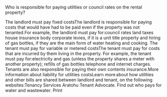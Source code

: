 Who is responsible for paying utilities or council rates on the rental property?

The landlord must pay fixed costsThe landlord is responsible for paying costs that would have had to be paid even if the property was not tenanted.For example, the landlord must pay for:council rates
land taxes
house insurance
body corporate levies, if it is a unit title property and
hiring of gas bottles, if they are the main form of water heating and cooking.
The tenant must pay for variable or metered costsThe tenant must pay for costs that are incurred by them living in the property. For example, the tenant must pay for:electricity and gas (unless the property shares a meter with another property);
refills of gas bottles
telephone and internet charges.
Tenants are also responsible for paying their own contents insurance.More information about liability for utilities costsLearn more about how utilities and other bills are shared between landlord and tenant, on the following websites:Tenancy Services
Aratohu Tenant Advocate.
Find out who pays for water and wastewater.  Print 